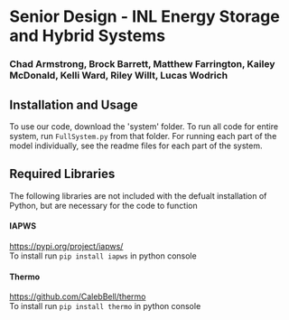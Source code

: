 # Senior Design - INL Energy Storage and Hybrid Systems
### Chad Armstrong, Brock Barrett, Matthew Farrington, Kailey McDonald, Kelli Ward, Riley Willt, Lucas Wodrich

## Installation and Usage
To use our code, download the 'system' folder. To run all code for entire system, run `FullSystem.py` from that folder. For running each part of the model individually, see the readme files for each part of the system.

## Required Libraries
The following libraries are not included with the defualt installation of Python, but are necessary for the code to function<br />
#### IAPWS
https://pypi.org/project/iapws/ <br />
To install run `pip install iapws` in python console<br  />
#### Thermo
https://github.com/CalebBell/thermo <br />
To install run `pip install thermo` in python console<br  />

